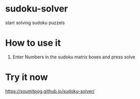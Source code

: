 # sudoku-solver
start solving sudoku puzzels
# How to use it
1. Enter Numbers in the sudoku matrix boxes and press solve
# Try it now
https://soumitpog.github.io/sudoku-solver/
